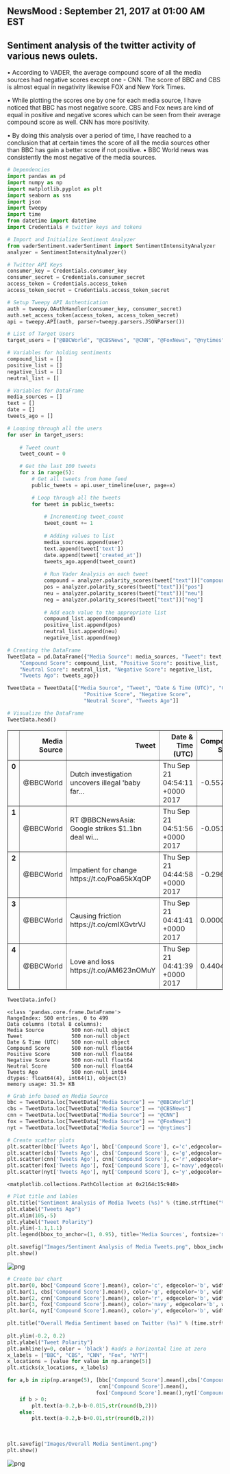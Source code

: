 
## NewsMood : September 21, 2017 at 01:00 AM  EST
## Sentiment analysis of the twitter activity of various news oulets.
•	According to VADER, the average compound score of all the media sources had negative scores except one -  CNN. The score of BBC and CBS is almost equal in negativity likewise FOX and New York Times.

•	While plotting the scores one by one for each media source, I have noticed that BBC has most negative score. CBS and Fox news are kind of equal in positive and negative scores which can be seen from their average compound score as well. CNN has more positivity.

•	By doing this analysis over a period of time, I have reached to a conclusion that at certain times the score of all the media sources other than BBC has gain a better score if not positive. •	BBC World news was consistently the most negative of the media sources.




```python
# Dependencies
import pandas as pd
import numpy as np
import matplotlib.pyplot as plt
import seaborn as sns
import json
import tweepy
import time
from datetime import datetime
import Credentials # twitter keys and tokens
```


```python
# Import and Initialize Sentiment Analyzer
from vaderSentiment.vaderSentiment import SentimentIntensityAnalyzer
analyzer = SentimentIntensityAnalyzer()
```


```python
# Twitter API Keys
consumer_key = Credentials.consumer_key
consumer_secret = Credentials.consumer_secret
access_token = Credentials.access_token
access_token_secret = Credentials.access_token_secret
```


```python
# Setup Tweepy API Authentication
auth = tweepy.OAuthHandler(consumer_key, consumer_secret)
auth.set_access_token(access_token, access_token_secret)
api = tweepy.API(auth, parser=tweepy.parsers.JSONParser())
```


```python
# List of Target Users
target_users = ["@BBCWorld", "@CBSNews", "@CNN", "@FoxNews", "@nytimes"]
```


```python
# Variables for holding sentiments
compound_list = []
positive_list = []
negative_list = []
neutral_list = []

# Variables for DataFrame
media_sources = []
text = []
date = []
tweets_ago = []
```


```python
# Looping through all the users
for user in target_users:
    
    # Tweet count
    tweet_count = 0

    # Get the last 100 tweets
    for x in range(5):
        # Get all tweets from home feed
        public_tweets = api.user_timeline(user, page=x)

        # Loop through all the tweets
        for tweet in public_tweets:
        
            # Incrementing tweet_count
            tweet_count += 1
    
            # Adding values to list
            media_sources.append(user)
            text.append(tweet['text'])
            date.append(tweet['created_at'])
            tweets_ago.append(tweet_count)
    
            # Run Vader Analysis on each tweet
            compound = analyzer.polarity_scores(tweet["text"])["compound"]
            pos = analyzer.polarity_scores(tweet["text"])["pos"]
            neu = analyzer.polarity_scores(tweet["text"])["neu"]
            neg = analyzer.polarity_scores(tweet["text"])["neg"]
            
            # Add each value to the appropriate list
            compound_list.append(compound)
            positive_list.append(pos)
            neutral_list.append(neu)
            negative_list.append(neg)  
```


```python
# Creating the DataFrame
TweetData = pd.DataFrame({"Media Source": media_sources, "Tweet": text, "Date & Time (UTC)": date,
    "Compound Score": compound_list, "Positive Score": positive_list,
    "Neutral Score": neutral_list, "Negative Score": negative_list,
    "Tweets Ago": tweets_ago})

TweetData = TweetData[["Media Source", "Tweet", "Date & Time (UTC)", "Compound Score",
                         "Positive Score", "Negative Score",
                         "Neutral Score", "Tweets Ago"]]

# Visualize the DataFrame
TweetData.head()
```




<div>
<style>
    .dataframe thead tr:only-child th {
        text-align: right;
    }

    .dataframe thead th {
        text-align: left;
    }

    .dataframe tbody tr th {
        vertical-align: top;
    }
</style>
<table border="1" class="dataframe">
  <thead>
    <tr style="text-align: right;">
      <th></th>
      <th>Media Source</th>
      <th>Tweet</th>
      <th>Date &amp; Time (UTC)</th>
      <th>Compound Score</th>
      <th>Positive Score</th>
      <th>Negative Score</th>
      <th>Neutral Score</th>
      <th>Tweets Ago</th>
    </tr>
  </thead>
  <tbody>
    <tr>
      <th>0</th>
      <td>@BBCWorld</td>
      <td>Dutch investigation uncovers illegal 'baby far...</td>
      <td>Thu Sep 21 04:54:11 +0000 2017</td>
      <td>-0.5574</td>
      <td>0.000</td>
      <td>0.217</td>
      <td>0.783</td>
      <td>1</td>
    </tr>
    <tr>
      <th>1</th>
      <td>@BBCWorld</td>
      <td>RT @BBCNewsAsia: Google strikes $1.1bn deal wi...</td>
      <td>Thu Sep 21 04:51:56 +0000 2017</td>
      <td>-0.0516</td>
      <td>0.129</td>
      <td>0.140</td>
      <td>0.730</td>
      <td>2</td>
    </tr>
    <tr>
      <th>2</th>
      <td>@BBCWorld</td>
      <td>Impatient for change https://t.co/Poa65kXqOP</td>
      <td>Thu Sep 21 04:44:58 +0000 2017</td>
      <td>-0.2960</td>
      <td>0.000</td>
      <td>0.423</td>
      <td>0.577</td>
      <td>3</td>
    </tr>
    <tr>
      <th>3</th>
      <td>@BBCWorld</td>
      <td>Causing friction https://t.co/cmIXGvtrVJ</td>
      <td>Thu Sep 21 04:41:41 +0000 2017</td>
      <td>0.0000</td>
      <td>0.000</td>
      <td>0.000</td>
      <td>1.000</td>
      <td>4</td>
    </tr>
    <tr>
      <th>4</th>
      <td>@BBCWorld</td>
      <td>Love and loss https://t.co/AM623nOMuY</td>
      <td>Thu Sep 21 04:41:39 +0000 2017</td>
      <td>0.4404</td>
      <td>0.494</td>
      <td>0.271</td>
      <td>0.235</td>
      <td>5</td>
    </tr>
  </tbody>
</table>
</div>




```python
TweetData.info()
```

    <class 'pandas.core.frame.DataFrame'>
    RangeIndex: 500 entries, 0 to 499
    Data columns (total 8 columns):
    Media Source         500 non-null object
    Tweet                500 non-null object
    Date & Time (UTC)    500 non-null object
    Compound Score       500 non-null float64
    Positive Score       500 non-null float64
    Negative Score       500 non-null float64
    Neutral Score        500 non-null float64
    Tweets Ago           500 non-null int64
    dtypes: float64(4), int64(1), object(3)
    memory usage: 31.3+ KB
    


```python
# Grab info based on Media Source 
bbc = TweetData.loc[TweetData["Media Source"] == "@BBCWorld"]
cbs = TweetData.loc[TweetData["Media Source"] == "@CBSNews"]
cnn = TweetData.loc[TweetData["Media Source"] == "@CNN"]
fox = TweetData.loc[TweetData["Media Source"] == "@FoxNews"]
nyt = TweetData.loc[TweetData["Media Source"] == "@nytimes"]
```


```python
# Create scatter plots
plt.scatter(bbc['Tweets Ago'], bbc['Compound Score'], c='c',edgecolor='b', s=200, alpha=0.95, label='BBC')
plt.scatter(cbs['Tweets Ago'], cbs['Compound Score'], c='g',edgecolor='b', s=200, alpha=0.95, label='CBS')
plt.scatter(cnn['Tweets Ago'], cnn['Compound Score'], c='r',edgecolor='b', s=200, alpha=0.95, label='CNN')
plt.scatter(fox['Tweets Ago'], fox['Compound Score'], c='navy',edgecolor='b', s=200, alpha=0.95, label='Fox')
plt.scatter(nyt['Tweets Ago'], nyt['Compound Score'], c='y',edgecolor='b', s=200, alpha=0.95, label='New York Times')
```




    <matplotlib.collections.PathCollection at 0x2164c15c940>




```python
# Plot title and lables
plt.title("Sentiment Analysis of Media Tweets (%s)" % (time.strftime("%m/%d/%Y")))
plt.xlabel("Tweets Ago")
plt.xlim(105,-5)
plt.ylabel("Tweet Polarity")
plt.ylim(-1.1,1.1)
plt.legend(bbox_to_anchor=(1, 0.95), title='Media Sources', fontsize='medium')

plt.savefig("Images/Sentiment Analysis of Media Tweets.png", bbox_inches="tight")
plt.show()
```


![png](Outputs/output_12_0.png)



```python
# Create bar chart
plt.bar(0, bbc['Compound Score'].mean(), color='c', edgecolor='b', width=1)
plt.bar(1, cbs['Compound Score'].mean(), color='g', edgecolor='b', width=1)
plt.bar(2, cnn['Compound Score'].mean(), color='r', edgecolor='b', width=1)
plt.bar(3, fox['Compound Score'].mean(), color='navy', edgecolor='b', width=1)
plt.bar(4, nyt['Compound Score'].mean(), color='y', edgecolor='b', width=1)

plt.title("Overall Media Sentiment based on Twitter (%s)" % (time.strftime("%m/%d/%Y")),
                                                                           fontdict = {'fontsize': 12, 'fontweight': 'bold'})
plt.ylim(-0.2, 0.2)
plt.ylabel("Tweet Polarity")
plt.axhline(y=0, color = 'black') #adds a horizontal line at zero
x_labels = ["BBC", "CBS", "CNN", "Fox", "NYT"]
x_locations = [value for value in np.arange(5)]
plt.xticks(x_locations, x_labels)

for a,b in zip(np.arange(5), [bbc['Compound Score'].mean(),cbs['Compound Score'].mean(), 
                              cnn['Compound Score'].mean(),
                             fox['Compound Score'].mean(),nyt['Compound Score'].mean()]):
    if b > 0:
        plt.text(a-0.2,b-b-0.015,str(round(b,2)))
    else:
        plt.text(a-0.2,b-b+0.01,str(round(b,2)))             
        
        
  
plt.savefig("Images/Overall Media Sentiment.png")
plt.show()
```


![png](Outputs/output_13_0.png)



```python

```
